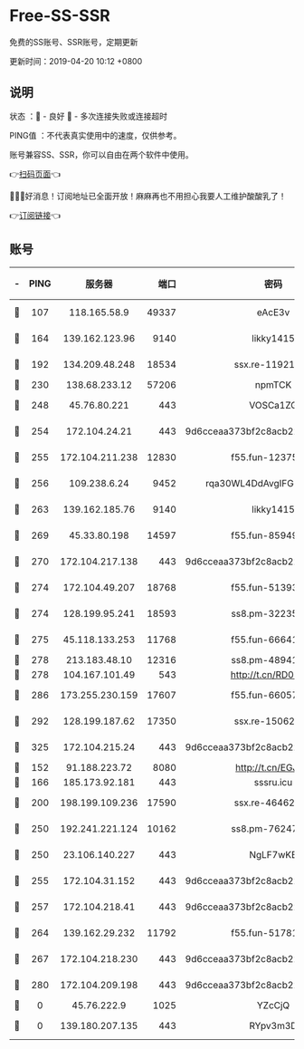 # Free-SS-SSR

免费的SS账号、SSR账号，定期更新

更新时间：2019-04-20 10:12 +0800

## 说明

状态     ：🙂 - 良好 🙁 - 多次连接失败或连接超时

PING值   ：不代表真实使用中的速度，仅供参考。

账号兼容SS、SSR，你可以自由在两个软件中使用。

👉[扫码页面](https://liesauer.github.io/Free-SS-SSR/)👈

🎉🎉🎉好消息！订阅地址已全面开放！麻麻再也不用担心我要人工维护酸酸乳了！

👉[订阅链接](https://www.liesauer.net/yogurt/subscribe?ACCESS_TOKEN=DAYxR3mMaZAsaqUb)👈

## 账号

|-|PING|服务器|端口|密码|加密方式|区域|
|:----:|:----:|:-----:|-----:|:----:|:----:|:----:|
|🙂|107|118.165.58.9|49337|eAcE3v|chacha20-ietf|TW|
|🙂|164|139.162.123.96|9140|likky1415|aes-256-cfb|JP|
|🙂|192|134.209.48.248|18534|ssx.re-11921938|aes-256-cfb|US|
|🙂|230|138.68.233.12|57206|npmTCK|rc4-md5|US|
|🙂|248|45.76.80.221|443|VOSCa1ZG|aes-256-cfb|DE|
|🙂|254|172.104.24.21|443|9d6cceaa373bf2c8acb22e60b6a58be6|aes-256-cfb|US|
|🙂|255|172.104.211.238|12830|f55.fun-12375004|aes-256-cfb|US|
|🙂|256|109.238.6.24|9452|rqa30WL4DdAvgIFG6Fs3znzTa|aes-256-cfb|FR|
|🙂|263|139.162.185.76|9140|likky1415|aes-256-cfb|DE|
|🙂|269|45.33.80.198|14597|f55.fun-85949731|aes-256-cfb|US|
|🙂|270|172.104.217.138|443|9d6cceaa373bf2c8acb22e60b6a58be6|aes-256-cfb|US|
|🙂|274|172.104.49.207|18768|f55.fun-51393144|aes-256-cfb|SG|
|🙂|274|128.199.95.241|18593|ss8.pm-32235204|aes-256-cfb|SG|
|🙂|275|45.118.133.253|11768|f55.fun-66641125|aes-256-cfb|SG|
|🙂|278|213.183.48.10|12316|ss8.pm-48941717|rc4-md5|RU|
|🙂|278|104.167.101.49|543|http://t.cn/RD0D7sx|rc4-md5|CA|
|🙂|286|173.255.230.159|17607|f55.fun-66057870|aes-256-cfb|US|
|🙂|292|128.199.187.62|17350|ssx.re-15062538|aes-256-cfb|SG|
|🙂|325|172.104.215.24|443|9d6cceaa373bf2c8acb22e60b6a58be6|aes-256-cfb|US|
|🙂|152|91.188.223.72|8080|http://t.cn/EGJIyrl|rc4-md5|RU|
|🙂|166|185.173.92.181|443|sssru.icu|rc4-md5|RU|
|🙂|200|198.199.109.236|17590|ssx.re-46462767|aes-256-cfb|US|
|🙂|250|192.241.221.124|10162|ss8.pm-76247353|aes-256-cfb|US|
|🙂|250|23.106.140.227|443|NgLF7wKB|aes-256-cfb|US|
|🙂|255|172.104.31.152|443|9d6cceaa373bf2c8acb22e60b6a58be6|aes-256-cfb|US|
|🙂|257|172.104.218.41|443|9d6cceaa373bf2c8acb22e60b6a58be6|aes-256-cfb|US|
|🙂|264|139.162.29.232|11792|f55.fun-51781250|aes-256-cfb|SG|
|🙂|267|172.104.218.230|443|9d6cceaa373bf2c8acb22e60b6a58be6|aes-256-cfb|US|
|🙂|280|172.104.209.198|443|9d6cceaa373bf2c8acb22e60b6a58be6|aes-256-cfb|US|
|🙁|0|45.76.222.9|1025|YZcCjQ|rc4-md5|JP|
|🙁|0|139.180.207.135|443|RYpv3m3D|aes-256-cfb|JP|
